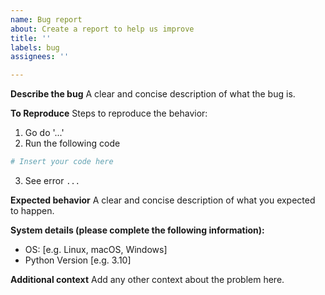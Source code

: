 ```yaml
---
name: Bug report
about: Create a report to help us improve
title: ''
labels: bug
assignees: ''

---
```


**Describe the bug**
A clear and concise description of what the bug is.

**To Reproduce**
Steps to reproduce the behavior:
1. Go do '...'
2. Run the following code

```python
# Insert your code here
```

3. See error `...`

**Expected behavior**
A clear and concise description of what you expected to happen.

**System details (please complete the following information):**
 - OS: [e.g. Linux, macOS, Windows]
 - Python Version [e.g. 3.10]

**Additional context**
Add any other context about the problem here.
